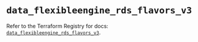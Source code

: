 # `data_flexibleengine_rds_flavors_v3`

Refer to the Terraform Registry for docs: [`data_flexibleengine_rds_flavors_v3`](https://registry.terraform.io/providers/flexibleenginecloud/flexibleengine/1.46.0/docs/data-sources/rds_flavors_v3).
